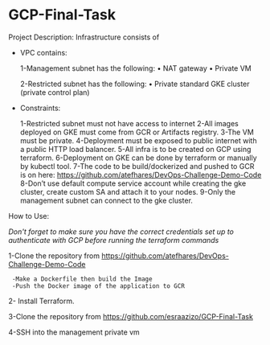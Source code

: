 # GCP-Final-Task
Project Description:
Infrastructure consists of
- VPC contains:

   1-Management subnet has the following: • NAT gateway • Private VM

   2-Restricted subnet has the following: • Private standard GKE cluster (private control plan)
   
- Constraints:

   1-Restricted subnet must not have access to internet
   2-All images deployed on GKE must come from GCR or Artifacts registry.
   3-The VM must be private.
   4-Deployment must be exposed to public internet with a public HTTP load balancer.
   5-All infra is to be created on GCP using terraform.
   6-Deployment on GKE can be done by terraform or manually by kubectl tool.
   7-The code to be build/dockerized and pushed to GCR is on here: https://github.com/atefhares/DevOps-Challenge-Demo-Code
   8-Don’t use default compute service account while creating the gke cluster, create custom SA and attach it to your nodes.
   9-Only the management subnet can connect to the gke cluster.
   
 How to Use:

   *Don't forget to make sure you have the correct credentials set up to authenticate with GCP before running the terraform commands*

1-Clone the repository from https://github.com/atefhares/DevOps-Challenge-Demo-Code
   
     -Make a Dockerfile then build the Image
     -Push the Docker image of the application to GCR
     
2- Install Terraform.

3-Clone the repository from https://github.com/esraazizo/GCP-Final-Task 

4-SSH into the management private vm



